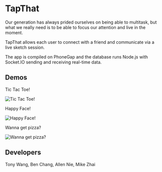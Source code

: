 TapThat
=======

Our generation has always prided ourselves on being able to multitask, but what we really need is to be able to focus our attention and live in the moment. 

TapThat allows each user to connect with a friend and communicate via a live sketch session. 

The app is compiled on PhoneGap and the database runs Node.js with Socket.IO sending and receiving real-time data.

Demos
-----

Tic Tac Toe!

![Tic Tac Toe!](http://tony-wang.com/github/game.gif)

Happy Face!

![Happy Face!](http://tony-wang.com/github/happy.gif)

Wanna get pizza?

![Wanna get pizza?](http://tony-wang.com/github/pizza.gif)


Developers
----------

Tony Wang,
Ben Chang,
Allen Nie,
Mike Zhai
